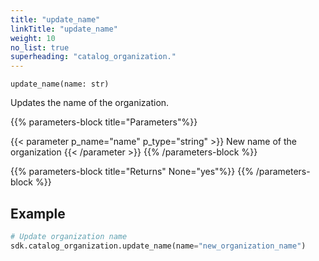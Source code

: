 ```yaml
---
title: "update_name"
linkTitle: "update_name"
weight: 10
no_list: true
superheading: "catalog_organization."
---
```


<!-- TODO -->

``update_name(name: str)``

Updates the name of the organization.

{{% parameters-block  title="Parameters"%}}

{{< parameter p_name="name" p_type="string" >}}
New name of the organization
{{< /parameter >}}
{{% /parameters-block %}}

{{% parameters-block title="Returns" None="yes"%}}
{{% /parameters-block %}}

## Example

```python
# Update organization name
sdk.catalog_organization.update_name(name="new_organization_name")
```
